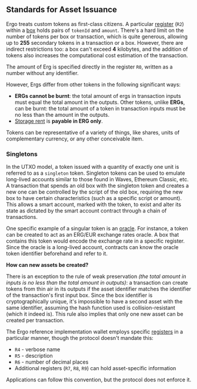 ## Standards for Asset Issuance

Ergo treats custom tokens as first-class citizens. A particular [register](registers.md) (`R2`) within a [box](box.md) holds pairs of `tokenId` and `amount`. There's a hard limit on the number of tokens per box or transaction, which is quite generous, allowing up to **255** secondary tokens in a transaction or a box. However, there are indirect restrictions too: a box can't exceed **4** kilobytes, and the addition of tokens also increases the computational cost estimation of the transaction.

The amount of Erg is specified directly in the register `R0`, written as a number without any identifier. 

However, Ergs differ from other tokens in the following significant ways:

* **ERGs cannot be burnt**: the total amount of ergs in transaction inputs must equal the total amount in the outputs. Other tokens, unlike **ERGs**, can be burnt: the total amount of a token in transaction inputs must be no less than the amount in the outputs.
* [Storage rent](rent.md) is **payable in ERG only**.

Tokens can be representative of a variety of things, like shares, units of complementary currency, or any other conceivable item.

### Singletons

In the UTXO model, a token issued with a quantity of exactly one unit is referred to as a `singleton` token. Singleton tokens can be used to emulate long-lived accounts similar to those found in Waves, Ethereum Classic, etc. A transaction that spends an old box with the singleton token and creates a new one can be controlled by the script of the old box, requiring the new box to have certain characteristics (such as a specific script or amount). This allows a smart account, marked with the token, to exist and alter its state as dictated by the smart account contract through a chain of transactions.

One specific example of a singular token is an [oracle](oracles.md). For instance, a token can be created to act as an ERG/EUR exchange rates oracle. A box that contains this token would encode the exchange rate in a specific register. Since the oracle is a long-lived account, contracts can know the oracle token identifier beforehand and refer to it.

**How can new assets be created?**

There is an exception to the rule of weak preservation *(the total amount in inputs is no less than the total amount in outputs)*: a transaction can create tokens from thin air in its outputs if the asset identifier matches the identifier of the transaction's first input box. Since the box identifier is cryptographically unique, it's impossible to have a second asset with the same identifier, assuming the hash function used is collision-resistant (which it indeed is). This rule also implies that only one new asset can be created per transaction.

The Ergo reference implementation wallet employs specific [registers](registers.md) in a particular manner, though the protocol doesn't mandate this: 

* `R4` - verbose name
* `R5` - description
* `R6` - number of decimal places
* Additional registers (`R7`, `R8`, `R9`) can hold asset-specific information

Applications can follow this convention, but the protocol does not enforce it.